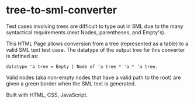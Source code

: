 # tree-to-sml-converter
Test cases involving trees are difficult to type out in SML due to the many syntactical requirements (next Nodes, parentheses, and Empty's).

This HTML Page allows conversion from a tree (represented as a table) to a valid SML text test case.
The datatype of the output tree for this converter is defined as:
```
datatype 'a tree = Empty | Node of 'a tree * 'a * 'a tree.
```

Valid nodes (aka non-empty nodes that have a valid path to the root) are given a green border when the SML text is generated.

Built with HTML, CSS, JavaScript.

